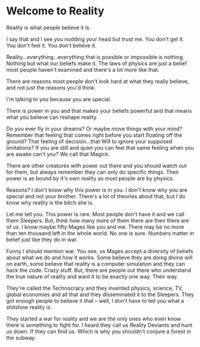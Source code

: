 # Welcome to Reality

  Reality is what people believe it is.  
  
  I say that and I see you nodding your head but trust me. You don't get it. You don't feel it. You don't believe it.  
  
  Reality...everything...everything that is possible or impossible is nothing. Nothing but what our beliefs make it. The laws of physics are just a belief most people haven't examined and there's a lot more like that.  
  
  There are reasons most people don't look hard at what they really believe, and not just the reasons you'd think.  
  
  I'm talking to you because you are special.  
  
  There is power in you and that makes your beliefs powerful and that means what you believe can reshape reality.  
  
  Do you ever fly in your dreams? Or maybe move things with your mind? Remember that feeling that comes right before you start floating off the ground? That feeling of decision...that Will to ignore your supposed limitations? If you are still and quiet you can feel that same feeling when you are awake can't you? We call that Magick.  
  
  There are other creatures with power out there and you should watch out for them, but always remember they can only do specific things. Their power is as bound by it's own reality as most people are by physics.  
  
  Reasons? I don't know why this power is in you. I don't know why you are special and not your brother. There's a lot of theories about that, but I do know why reality is the bitch she is.  
  
  Let me tell you. This power is rare. Most people don't have it and we call them Sleepers. But, think how many more of them there are then there are of us. I know maybe fifty Mages like you and me. There may be no more than ten thousand left in the whole world. No one is sure. Numbers matter in belief just like they do in war.  
  
  Funny I should mention war. You see, us Mages accept a diversity of beliefs about what we do and how it works. Some believe they are doing divine will on earth, some believe that reality is a computer simulation and they can hack the code. Crazy stuff. But, there are people out there who understand the true nature of reality and want it to be exactly one way. Their way.  
  
  They're called the Technocracy and they invented physics, science, TV, global economies and all that and they disseminated it to the Sleepers. They got enough people to believe it that – well, I don't have to tell you what a shitshow reality is.  
  
  They started a war for reality and we are the only ones who even know there is something to fight for. I heard they call us Reality Deviants and hunt us down. If they can find us. Which is why you shouldn't conjure a forest in the subway.